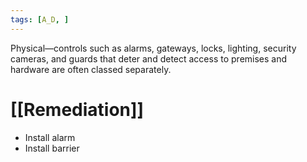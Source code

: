 ```yaml
---
tags: [A_D, ]
---
```


Physical—controls such as alarms, gateways, locks, lighting, security cameras, and guards that deter and detect access to premises and hardware are often classed separately.

# [[Remediation]]
- Install alarm
- Install barrier